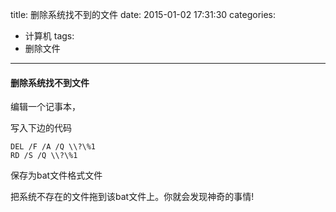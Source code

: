 title: 删除系统找不到的文件
date: 2015-01-02 17:31:30
categories:
- 计算机
tags:
- 删除文件
---

#### 删除系统找不到文件

编辑一个记事本，

写入下边的代码

    DEL /F /A /Q \\?\%1
    RD /S /Q \\?\%1

保存为bat文件格式文件

把系统不存在的文件拖到该bat文件上。你就会发现神奇的事情!
<!-- more -->
